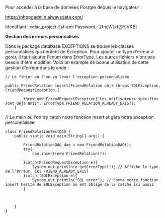 Pour accèder à la base de données Postgre depuis le navigateur :

https://phppgadmin.alwaysdata.com/

Identifiant : xelar_project-list-ami
Password : 2fmjWLrf@YjVKBt


**Gestion des erreurs personnalisés**

Dans le package database.EXCEPTIONS se trouve les classes personnalisés qui héritent de Exception. Pour ajouter un type d'erreur à gérer, il faut ajouter l'enum dans ErrorType. Les autres fichiers n'ont pas besoin d'être modifier. Voici un example de bonne utilisation de cette gestion d'erreur dans le code :

```
// Le fihier où l'on va lever l'exception personnalisée

public FriendRelation insert(FriendRelation obj) throws SQLException, FriendRequestException {
        
        throw new FriendRequestException("Les utilisateurs spécifiés sont déja amis", ErrorType.FRIEND_RELATION_ALREADY_EXIST);
    }
```

// Le main où l'on try catch notre fonction insert et gère notre exception personnalisée

```
class FriendRelationTestDAO {
    public static void main(String[] args) {

        FriendRelationDAO dao = new FriendRelationDAO();
        try{
            dao.insert(new FriendRelation());

        }catch(FriendRequestException e){
            System.out.println(e.getErrorType()); // Affiche le type de l'erreur, ici FRIEND_ALREADY_EXIST
        }catch (SQLException e){
            System.out.println("SQL error"); // Comme notre fonction insert hérite de SQLException on est obligé de la catché ici aussi
        }
        


    }
}
```


